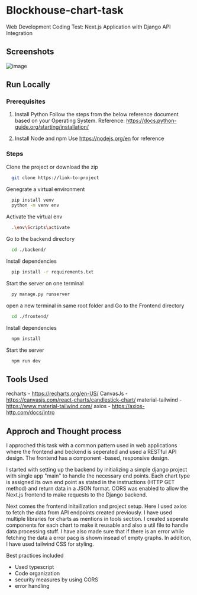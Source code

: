 
# Blockhouse-chart-task

Web Development Coding Test: Next.js Application with Django API Integration 




## Screenshots

![image](https://github.com/user-attachments/assets/ebfe55ef-3c24-4444-8285-18fb4dd8a509)

## Run Locally

### Prerequisites
1. Install Python
Follow the steps from the below reference document based on your Operating System. Reference: https://docs.python-guide.org/starting/installation/

2. Install Node and npm
Use https://nodejs.org/en for reference

### Steps


Clone the project or download the zip

```bash
  git clone https://link-to-project
```

Genegrate a virtual environment
```bash
  pip install venv
  python -m venv env
```

Activate the virtual env
```bash
  .\env\Scripts\activate
```

Go to the backend directory

```bash
  cd ./backend/
```
Install dependencies

```bash
  pip install -r requirements.txt
```

Start the server on one terminal

```bash
  py manage.py runserver
```

open a new terminal in same root folder and Go to the Frontend directory

```bash
  cd ./frontend/
```

Install dependencies

```bash
  npm install
```

Start the server

```bash
  npm run dev
```
## Tools Used

recharts - https://recharts.org/en-US/
CanvasJs - https://canvasjs.com/react-charts/candlestick-chart/
material-tailwind - https://www.material-tailwind.com/
axios - https://axios-http.com/docs/intro

## Approch and Thought process

I approched this task with a common pattern used in web applications where the frontend and beckend is seperated and used a RESTful API design. The frontend has a component -based, responsive design.

I started with setting up the backend by initializing a simple django project with single app "main" to handle the necessary end points. Each chart type is assigned its own end point as stated in the instructions (HTTP GET method) and return data in a JSON format. CORS was enabled to allow the Next.js frontend to make requests to the Django backend.

Next comes the frontend initailization and project setup. Here I used axios to fetch the data from API endpoints created previously. I have used multiple libraries for charts as mentions in tools section. I created seperate components for each chart to make it reusable and also a util file to handle data processing  stuff. I have also made sure that if there is an error while fetching the data a error pacg is shown insead of empty graphs. In addition, I have used tailwind CSS for styling. 

Best practices included
* Used typescript
* Code organization
* security measures by using CORS
* error handling

